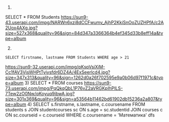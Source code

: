 1)
SELECT * FROM Students
https://sun9-43.userapi.com/impg/NARWn6xzi8dCCFwumv_AjhP2KkiSnOoZUZHPfA/c2A2Uox4AXg.jpg?size=527x368&quality=96&sign=84d347a3366364b4ef345d33b8eff14a&type=album

2)
```
SELECT firstname, lastname FROM Students WHERE age > 21 
```
https://sun9-32.userapi.com/impg/pKspVsiXiM-Cc1fAV3VjsWHPtTyiysfdr6DZ4A/4ExSeerlcd4.jpg?size=347x313&quality=96&sign=1262d0a26f702595e9a0b06d97f1971c&type=album
3)
SELECT * FROM courses
https://sun9-73.userapi.com/impg/PqQkqQbL1P76vZ2aVRGKpIhPILS-7Tew2zO0Nw/qKoyuq9ibwA.jpg?size=301x369&quality=96&sign=a53564b11462bd61902db15236a2a807&type=album
4)
SELECT s.firstname, s.lastname, c.coursename FROM students s
JOIN studentcourses sc ON s.age = sc.studentid
JOIN courses c ON sc.courseid = c.courseid
WHERE c.coursename = 'Математика'
dfs
